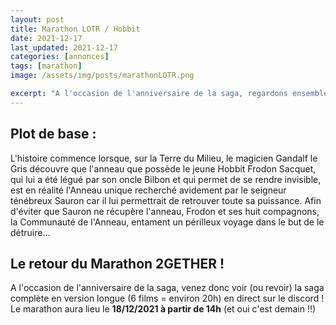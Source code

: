 ```yaml
---
layout: post
title: Marathon LOTR / Hobbit
date: 2021-12-17
last_updated: 2021-12-17
categories: [annonces]
tags: [marathon]
image: /assets/img/posts/marathonLOTR.png

excerpt: "A l'occasion de l'anniversaire de la saga, regardons ensemble les films !"
---
```


## Plot de base :
L'histoire commence lorsque, sur la Terre du Milieu, le magicien Gandalf le Gris découvre que l'anneau que possède le jeune Hobbit Frodon Sacquet, qui lui a été légué par son oncle Bilbon et qui permet de se rendre invisible, est en réalité l'Anneau unique recherché avidement par le seigneur ténébreux Sauron car il lui permettrait de retrouver toute sa puissance. Afin d'éviter que Sauron ne récupère l'anneau, Frodon et ses huit compagnons, la Communauté de l'Anneau, entament un périlleux voyage dans le but de le détruire...

## Le retour du Marathon 2GETHER !
A l'occasion de l'anniversaire de la saga, venez donc voir (ou revoir) la saga complète en version longue (6 films = environ 20h) en direct sur le discord !
Le marathon aura lieu le **18/12/2021 à partir de 14h** (et oui c'est demain !!)
